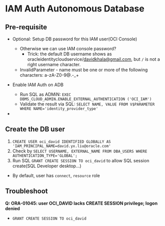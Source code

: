 # IAM Auth Autonomous Database

## Pre-requisite

- Optional: Setup DB password for this IAM user(OCI Console)
	- Otherwise we can use IAM console password?
    	- Trick: the default DB username shows as oracleidentitycloudservice/davidkhala@gmail.com, but `/` is not a right username character.
	- InvalidParameter - name must be one or more of the following characters: a-zA-Z0-9@.-_+ 
    
- Enable IAM Auth on ADB
    - Run SQL as ADMiN: `EXEC DBMS_CLOUD_ADMIN.ENABLE_EXTERNAL_AUTHENTICATION ('OCI_IAM')`
    - Validate the result via SQL: `SELECT NAME, VALUE FROM V$PARAMETER WHERE NAME='identity_provider_type'`
- 
## Create the DB user
1. `CREATE USER oci_david IDENTIFIED GLOBALLY AS 'IAM_PRINCIPAL_NAME=david.yx.liu@oracle.com'`
2. Check by `SELECT USERNAME, EXTERNAL_NAME FROM DBA_USERS WHERE AUTHENTICATION_TYPE='GLOBAL';`
3. Run SQL `GRANT CREATE SESSION TO oci_david` to allow SQL session create(SQL Developer desktop...)
  - By default, user has `connect`, `resource` role



## Troubleshoot
**Q: ORA-01045: user OCI_DAVID lacks CREATE SESSION privilege; logon denied**
- `GRANT CREATE SESSION TO oci_david`

